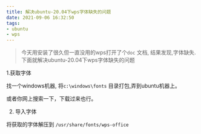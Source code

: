 ```yaml
---
title: 解决ubuntu-20.04下wps字体缺失的问题
date: 2021-09-06 16:32:50
tags:
- ubuntu
- wps
---
```


> 今天用安装了很久但一直没用的wps打开了个`doc` 文档, 结果发现,字体缺失.
下面就解决ubuntu-20.04下wps字体缺失的问题


1.获取字体

找一个windows机器, 将`c:\windows\fonts` 目录打包,弄到ubuntu机器上。

或者你网上搜索一下，下载过来也行。

2. 导入字体

将获取的字体解压到 `/usr/share/fonts/wps-office`

